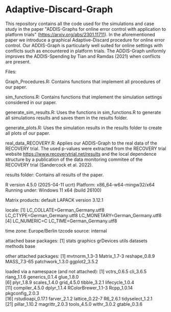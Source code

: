 # Adaptive-Discard-Graph

This repository contains all the code used for the simulations and case study in the paper "ADDIS-Graphs for online
error control with application to platform trials" (https://arxiv.org/abs/2301.11711). In the aforementioned paper we introduce a graphical Adaptive-Discard procedure for online error control. Our ADDIS-Graph is particularly well suited for online settings with conflicts such as encountered in platform trials. The ADDIS-Graph uniformly improves the ADDIS-Spending by Tian and Ramdas (2021) when conflicts are present.

Files:

Graph_Procedures.R:  Contains functions that implement all procedures of our paper.

sim_functions.R:     Contains functions that implement the simulation settings considered in our paper.

generate_sim_results.R: Uses the functions in sim_functions.R to generate all simulations results and saves them in the results folder.

generate_plots.R: Uses the simulation results in the results folder to create all plots of our paper.

real_data_RECOVERY.R: Applies our ADDIS-Graph to the real data of the RECOVERY trial. The used p-values were extracted from the RECOVERY trial website https://www.recoverytrial.net/results and the local dependence structure by a publication of the data monitoring commitee of the RECOVERY trial (Sandercock et al. 2022).

results folder: Contains all results of the paper.

R version 4.5.0 (2025-04-11 ucrt)
Platform: x86_64-w64-mingw32/x64
Running under: Windows 11 x64 (build 26100)

Matrix products: default
  LAPACK version 3.12.1

locale:
[1] LC_COLLATE=German_Germany.utf8  LC_CTYPE=German_Germany.utf8    LC_MONETARY=German_Germany.utf8
[4] LC_NUMERIC=C                    LC_TIME=German_Germany.utf8    

time zone: Europe/Berlin
tzcode source: internal

attached base packages:
[1] stats     graphics  grDevices utils     datasets  methods   base     

other attached packages:
[1] mvtnorm_1.3-3   Matrix_1.7-3    reshape_0.8.9   MASS_7.3-65     patchwork_1.3.0 ggplot2_3.5.2  

loaded via a namespace (and not attached):
 [1] vctrs_0.6.5        cli_3.6.5          rlang_1.1.6        generics_0.1.4     glue_1.8.0        
 [6] plyr_1.8.9         scales_1.4.0       grid_4.5.0         tibble_3.2.1       lifecycle_1.0.4   
[11] compiler_4.5.0     dplyr_1.1.4        RColorBrewer_1.1-3 Rcpp_1.0.14        pkgconfig_2.0.3   
[16] rstudioapi_0.17.1  farver_2.1.2       lattice_0.22-7     R6_2.6.1           tidyselect_1.2.1  
[21] pillar_1.10.2      magrittr_2.0.3     tools_4.5.0        withr_3.0.2        gtable_0.3.6  




